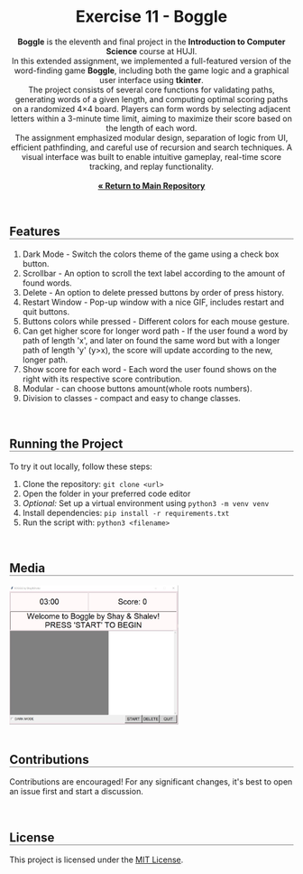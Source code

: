 <div align="center">
  <h1 align="center" style="border-bottom: none"><b>Exercise 11</b> - Boggle</h1>

  <p align="center">
<b>Boggle</b> is the eleventh and final project in the <b>Introduction to Computer Science</b> course at HUJI.
<br>
In this extended assignment, we implemented a full-featured version of the word-finding game <b>Boggle</b>, including both the game logic and a graphical user interface using <b>tkinter</b>.
<br>
The project consists of several core functions for validating paths, generating words of a given length, and computing optimal scoring paths on a randomized 4×4 board. Players can form words by selecting adjacent letters within a 3-minute time limit, aiming to maximize their score based on the length of each word.
<br>
The assignment emphasized modular design, separation of logic from UI, efficient pathfinding, and careful use of recursion and search techniques. A visual interface was built to enable intuitive gameplay, real-time score tracking, and replay functionality.
    <br><br>
    <a href="https://github.com/ShayMorad/Intro-To-CS"><strong>« Return to Main Repository</strong></a>
    <br>
  </p>
</div>
<br>

<div align="left">
  <h2 align="left" style="border-bottom: 1px solid gray">Features</h2>
  <ol align="left">
    <li>Dark Mode - Switch the colors theme of the game using a check box button.</li>
    <li>Scrollbar - An option to scroll the text label according to the amount of found words.</li>
    <li>Delete - An option to delete pressed buttons by order of press history.</li>
    <li>Restart Window - Pop-up window with a nice GIF, includes restart and quit buttons.</li>
    <li>Buttons colors while pressed - Different colors for each mouse gesture.</li>
    <li>Can get higher score for longer word path - If the user found a word by path of length 'x', and later on found the same word but with a longer path of length 'y' (y>x), the score will update according to the new, longer path.</li>
    <li>Show score for each word - Each word the user found shows on the right with its respective score contribution.</li>
    <li>Modular - can choose buttons amount(whole roots numbers).</li>
    <li>Division to classes - compact and easy to change classes.</li>
  </ol>
</div>


<br>

<div align="left">
  <h2 align="left" style="border-bottom: 1px solid gray">Running the Project</h2>

  <p>To try it out locally, follow these steps:</p>
  <ol align="left">
    <li>Clone the repository: <code>git clone &lt;url&gt;</code></li>
    <li>Open the folder in your preferred code editor</li>
    <li><i>Optional:</i> Set up a virtual environment using <code>python3 -m venv venv</code></li>
    <li>Install dependencies: <code>pip install -r requirements.txt</code></li>
    <li>Run the script with: <code>python3 &lt;filename&gt;</code></li>
  </ol>
</div>

<br>
<div align="left">
  <h2 align="left" style="border-bottom: 1px solid gray">Media</h2>

  <div align="left">
    <img src="./examples/start.jpg" width="300px" />
  </div>
</div>

<br>
<div align="left">
  <h2 align="left" style="border-bottom: 1px solid gray">Contributions</h2>

  <p align="left">
    Contributions are encouraged! For any significant changes, it's best to open an issue first and start a discussion.
  </p>
</div>

<br>

<div align="left">
  <h2 align="left" style="border-bottom: 1px solid gray">License</h2>

  <p align="left">
    This project is licensed under the <a href="https://choosealicense.com/licenses/mit/">MIT License</a>.
  </p>
</div>
